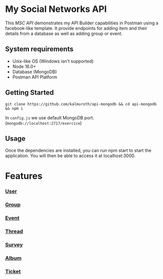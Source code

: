 # My Social Networks API

This *MSC API* demonstrates my API Builder capabilities in Postman using a facebook-like template. It provide endpoints for adding item and their details from a database as well as adding group or event.

## System requirements

<ul>
    <li>Unix-like OS (Windows isn't supported)</li>
    <li>Node 16.0+</li>
    <li>Database (MongoDB)</li>
    <li>Postman API Platform</li>
</ul> 

## Getting Started

```git clone https://github.com/kalmuroth/api-mongodb && cd api-mongodb && npm i```

In ```config.js``` we use default MongoDB port. 
(```mongodb://localhost:2717/exercice```)

## Usage

Once the dependencies are installed, you can run npm start to start the application. You will then be able to access it at localhost:3000.

# Features


### [User](feature/User.md)

### [Group](feature/Group.md)

### [Event](feature/Event.md)

### [Thread](feature/Thread.md)

### [Survey](feature/Survey.md)

### [Album](feature/Album.md)

### [Ticket](feature/Ticket.md)